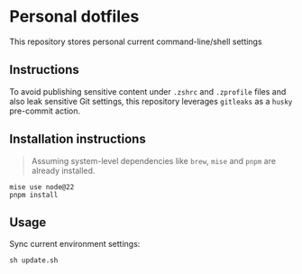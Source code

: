 # Personal dotfiles

This repository stores personal current command-line/shell settings

## Instructions

To avoid publishing sensitive content under `.zshrc` and `.zprofile` files and also leak sensitive Git settings, this repository leverages `gitleaks` as a `husky` pre-commit action.

## Installation instructions

> Assuming system-level dependencies like  `brew`, `mise` and `pnpm` are already installed.

```
mise use node@22
pnpm install
```

## Usage

Sync current environment settings:

```
sh update.sh
```
